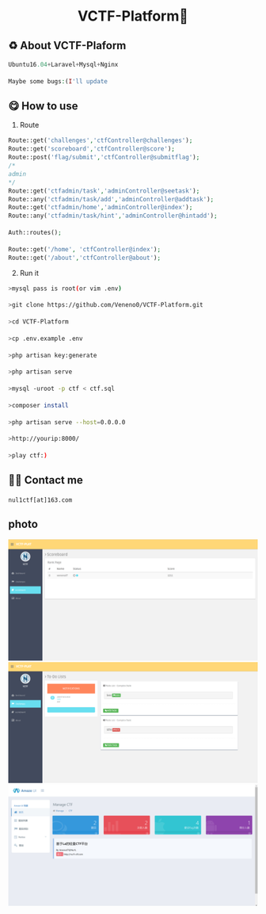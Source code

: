 <h1 align="center">VCTF-Platform🚩</h1>



## ♻ About VCTF-Plaform

```php
Ubuntu16.04+Laravel+Mysql+Nginx

Maybe some bugs:(I'll update
```

## 😋 How to use

1. Route
```php
Route::get('challenges','ctfController@challenges');
Route::get('scoreboard','ctfController@score');
Route::post('flag/submit','ctfController@submitflag');
/*
admin
*/
Route::get('ctfadmin/task','adminController@seetask');
Route::any('ctfadmin/task/add','adminController@addtask');
Route::get('ctfadmin/home','adminController@index');
Route::any('ctfadmin/task/hint','adminController@hintadd');

Auth::routes();

Route::get('/home', 'ctfController@index');
Route::get('/about','ctfController@about');
```

2. Run it

```bash
>mysql pass is root(or vim .env)

>git clone https://github.com/Veneno0/VCTF-Platform.git

>cd VCTF-Platform

>cp .env.example .env

>php artisan key:generate

>php artisan serve

>mysql -uroot -p ctf < ctf.sql

>composer install

>php artisan serve --host=0.0.0.0

>http://yourip:8000/ 

>play ctf:)
```
## 👨‍💻 Contact me

`nul1ctf[at]163.com`

## photo

<img src="./1.png">

<img src="./2.png">

<img src="./3.png">
